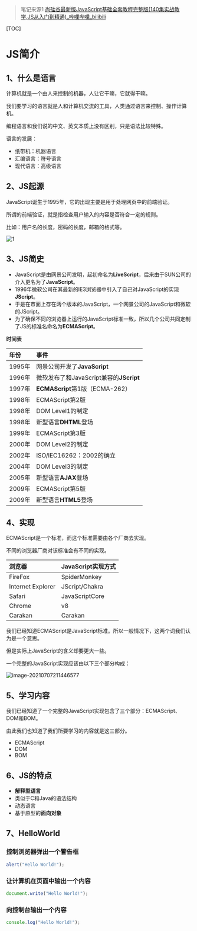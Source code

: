 > 笔记来源1 [尚硅谷最新版JavaScript基础全套教程完整版(140集实战教学,JS从入门到精通)_哔哩哔哩_bilibili](https://www.bilibili.com/video/BV1YW411T7GX?spm_id_from=333.337.search-card.all.click)
>

[TOC]

# JS简介

## 1、什么是语言

计算机就是一个由人来控制的机器，人让它干嘛，它就得干嘛。

我们要学习的语言就是人和计算机交流的工具，人类通过语言来控制、操作计算机。

编程语言和我们说的中文、英文本质上没有区别，只是语法比较特殊。

语言的发展：

- 纸带机：机器语言
- 汇编语言：符号语言
- 现代语言：高级语言



## 2、JS起源

JavaScript诞生于1995年，它的出现主要是用于处理网页中的前端验证。

所谓的前端验证，就是指检查用户输入的内容是否符合一定的规则。

比如：用户名的长度，密码的长度，邮箱的格式等。

![1](https://i.loli.net/2021/07/09/UdQBwaZ9qLkIz62.png)



## 3、JS简史

- JavaScript是由网景公司发明，起初命名为**LiveScript**，后来由于SUN公司的介入更名为了**JavaScript**。
- 1996年微软公司在其最新的IE3浏览器中引入了自己对JavaScript的实现**JScript**。
- 于是在市面上存在两个版本的JavaScript，一个网景公司的JavaScript和微软的JScript。
- 为了确保不同的浏览器上运行的JavaScript标准一致，所以几个公司共同定制了JS的标准名命名为**ECMAScript**。

**时间表**

| 年份   | 事件                                    |
| :----- | :-------------------------------------- |
| 1995年 | 网景公司开发了**JavaScript**            |
| 1996年 | 微软发布了和JavaScript兼容的**JScript** |
| 1997年 | **ECMAScript**第1版（ECMA-262）         |
| 1998年 | ECMAScript第2版                         |
| 1998年 | DOM Level1的制定                        |
| 1998年 | 新型语言**DHTML**登场                   |
| 1999年 | ECMAScript第3版                         |
| 2000年 | DOM Level2的制定                        |
| 2002年 | ISO/IEC16262：2002的确立                |
| 2004年 | DOM Level3的制定                        |
| 2005年 | 新型语言**AJAX**登场                    |
| 2009年 | ECMAScript第5版                         |
| 2009年 | 新型语言**HTML5**登场                   |



## 4、实现

ECMAScript是一个标准，而这个标准需要由各个厂商去实现。

不同的浏览器厂商对该标准会有不同的实现。

| 浏览器            | JavaScript实现方式 |
| :---------------- | :----------------- |
| FireFox           | SpiderMonkey       |
| Internet Explorer | JScript/Chakra     |
| Safari            | JavaScriptCore     |
| Chrome            | v8                 |
| Carakan           | Carakan            |

我们已经知道ECMAScript是JavaScript标准。所以一般情况下，这两个词我们认为是一个意思。

但是实际上JavaScript的含义却要更大一些。

一个完整的JavaScript实现应该由以下三个部分构成：

![image-20210707211446577](https://i.loli.net/2021/07/09/uPovC7kajNQhZtD.png)



## 5、学习内容

我们已经知道了一个完整的JavaScript实现包含了三个部分：ECMAScript、DOM和BOM。

由此我们也知道了我们所要学习的内容就是这三部分。

- ECMAScript
- DOM
- BOM



## 6、JS的特点

- **解释型语言**
- 类似于C和Java的语法结构
- 动态语言
- 基于原型的**面向对象**



## 7、HelloWorld

### 控制浏览器弹出一个警告框

```javascript
alert("Hello World!");
```

### 让计算机在页面中输出一个内容

```javascript
document.write("Hello World!");
```

### 向控制台输出一个内容

```javascript
console.log("Hello World!");
```

